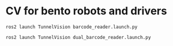# CV for bento robots and drivers

```
ros2 launch TunnelVision barcode_reader.launch.py
```

```
ros2 launch TunnelVision dual_barcode_reader.launch.py
```
